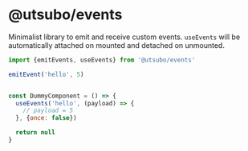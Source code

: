 # @utsubo/events

Minimalist library to emit and receive custom events. `useEvents` will be automatically attached on mounted and detached on unmounted.


```jsx
import {emitEvents, useEvents} from '@utsubo/events'

emitEvent('hello', 5)


const DummyComponent = () => {
  useEvents('hello', (payload) => {
    // payload = 5
  }, {once: false})

  return null
}
```